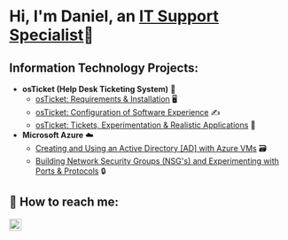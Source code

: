 <h1>Hi, I'm Daniel, an <a href="https://linkedin.com/in/daniel-weidner-78142733b/">IT Support Specialist</a>💼</h1>

<h2> Information Technology Projects:</h2>

- <b>osTicket (Help Desk Ticketing System)</b> 🦘
  - [osTicket: Requirements & Installation](https://github.com/daniel-m-weidner/osticket-prereqs) 🖥️
  - [osTicket: Configuration of Software Experience](https://github.com/daniel-m-weidner/post-install-config) ✍️
  - [osTicket: Tickets, Experimentation & Realistic Applications](https://github.com/daniel-m-weidner/ticket-lifecycle)  🎫
- <b>Microsoft Azure</b> ☁️
  - [Creating and Using an Active Directory [AD] with Azure VMs](https://github.com/daniel-m-weidner/configure-ad) 🗃️
  - [Building Network Security Groups (NSG's) and Experimenting with Ports & Protocols](https://github.com/daniel-m-weidner/azure-network-protocols) 🔒

<h2> 📱 How to reach me:</h2>

[<img align="left" alt="Josh | LinkedIn" width="22px" src="https://cdn.jsdelivr.net/npm/simple-icons@v3/icons/linkedin.svg" />][linkedin]

[linkedin]: https://linkedin.com/in/daniel-weidner-78142733b/

